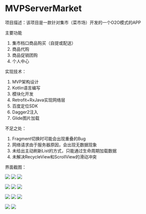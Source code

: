 # MVPServerMarket
项目描述：该项目是一款针对集市（菜市场）开发的一个O2O模式的APP

主要功能

1. 集市档口商品购买（自提或配送）
2. 商品代购
3. 商品促销团购
4. 个人中心

实现技术：

1. MVP架构设计
2. Kotlin语言编写
3. 模块化开发
4. Retrofit+RxJava实现网络层
5. 百度定位SDK
6. Dagger2注入
7. Glide图片加载

不足之处：

1. Fragment切换时可能会出现重叠的Bug
2. 网络请求由于服务器原因，会出现无数据现象
3. 未给出主动刷新List的方式，只能通过生命周期加载数据
4. 未解决RecycleView和ScrollView的滑动冲突

界面截图：

![](https://raw.githubusercontent.com/Serpit/BlogImgs/master/market1.jpg)
![](https://raw.githubusercontent.com/Serpit/BlogImgs/master/market2.jpg)
![](https://raw.githubusercontent.com/Serpit/BlogImgs/master/market3.jpg)

![](https://raw.githubusercontent.com/Serpit/BlogImgs/master/market4.jpg)
![](https://raw.githubusercontent.com/Serpit/BlogImgs/master/market5.jpg)
![](https://raw.githubusercontent.com/Serpit/BlogImgs/master/market6.jpg)

![](https://raw.githubusercontent.com/Serpit/BlogImgs/master/market7.jpg)
![](https://raw.githubusercontent.com/Serpit/BlogImgs/master/market8.jpg)
![](https://raw.githubusercontent.com/Serpit/BlogImgs/master/market9.jpg)

![](https://raw.githubusercontent.com/Serpit/BlogImgs/master/market10.jpg)
![](https://raw.githubusercontent.com/Serpit/BlogImgs/master/market11.jpg)
